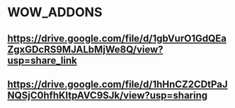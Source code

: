 # WOW_ADDONS



## https://drive.google.com/file/d/1gbVurO1GdQEaZgxGDcRS9MJALbMjWe8Q/view?usp=share_link

## https://drive.google.com/file/d/1hHnCZ2CDtPaJNQSjC0hfhKItpAVC9SJk/view?usp=sharing
